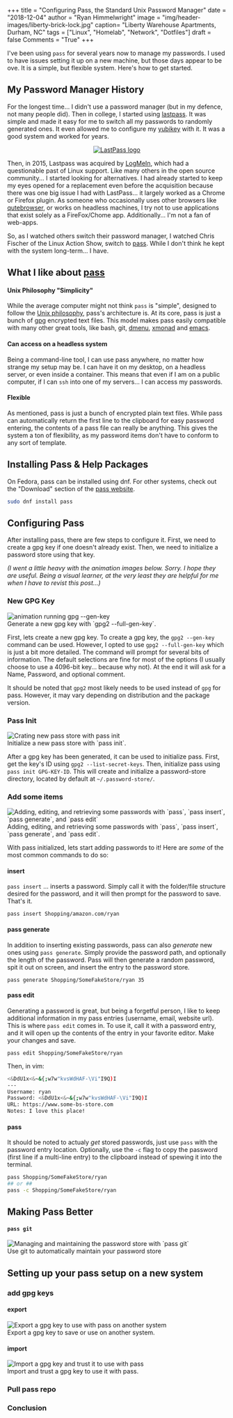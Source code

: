 +++
title  = "Configuring Pass, the Standard Unix Password Manager"
date   = "2018-12-04"
author = "Ryan Himmelwright"
image  = "img/header-images/liberty-brick-lock.jpg"
caption= "Liberty Warehouse Apartments, Durham, NC"
tags   = ["Linux", "Homelab", "Network", "Dotfiles"]
draft  = false
Comments = "True"
+++

I've been using `pass` for several years now to manage my passwords. I used to have issues setting
it up on a new machine, but those days appear to be ove. It is a simple, but flexible system.
Here's how to get started.

<!--more-->

## My Password Manager History

For the longest time... I didn't use a password manager (but in my defence, not
many people did). Then in college, I started using
[lastpass](https://www.lastpass.com/). It was simple and made it easy for me to
switch all my passwords to randomly generated ones. It even allowed me to
configure my [yubikey](https://www.yubico.com) with it. It was a good system
and worked for years.


<center>
<a href="../../img/posts/setting-up-pass/LastPass-Logo.png"><img alt="LastPass logo" src="../../img/posts/setting-up-pass/LastPass-Logo.png" style="max-width: 100%;"/></a>
</center>

Then, in 2015, Lastpass was acquired by [LogMeIn](https://www.logmeininc.com),
which had a questionable past of Linux support. Like many others in the open
source community... I started looking for alternatives. I had already started
to keep my eyes opened for a replacement even before the acquisition because
there was one big issue I had with LastPass... it largely worked as a Chrome or
Firefox plugin. As someone who occasionally uses other browsers like
[qutebrowser](https://qutebrowser.org), or works on headless machines, I try
not to use applications that exist solely as a FireFox/Chome app.
Additionally... I'm not a fan of web-apps.

So, as I watched others switch their password manager, I watched Chris Fischer
of the Linux Action Show, switch to
[pass](https://www.youtube.com/watch?v=OfgZ5Fh-NfE&feature=youtu.be&t=4935).
While I don't think he kept with the system long-term... I have.

## What I like about [pass](https://www.passwordstore.org)

#### Unix Philosophy "Simplicity"

While the average computer might not think `pass` is "simple", designed to follow the [Unix
philosophy](https://en.wikipedia.org/wiki/Unix_philosophy), pass's architecture is. At its core,
pass is just a bunch of [gpg](https://en.wikipedia.org/wiki/GNU_Privacy_Guard) encrypted text
files. This model makes pass easily compatible with many other great tools, like bash, git,
[dmenu](https://git.zx2c4.com/password-store/tree/contrib/dmenu),
[xmonad](https://hackage.haskell.org/package/xmonad-contrib-0.13/docs/XMonad-Prompt-Pass.html) and
[emacs](https://git.zx2c4.com/password-store/tree/contrib/emacs).

#### Can access on a headless system

Being a command-line tool, I can use pass anywhere, no matter how strange my setup may be. I can
have it on my desktop, on a headless server, or even inside a container. This means that even if I
am on a public computer, if I can `ssh` into one of my servers... I can access my passwords.

#### Flexible

As mentioned, pass is just a bunch of encrypted plain text files. While pass can automatically
return the first line to the clipboard for easy password entering, the contents of a pass file can
really be anything. This gives the system a ton of flexibility, as my password items don't have to
conform to any sort of template.

## Installing Pass & Help Packages

On Fedora, pass can be installed using dnf. For other systems, check out the "Download" section of
the [pass website](https://www.passwordstore.org/).

```bash
sudo dnf install pass
```

## Configuring Pass

After installing pass, there are few steps to configure it. First, we need to create a gpg key if
one doesn't already exist. Then, we need to initialize a password store using that key.

*(I went a little heavy with the animation images below. Sorry. I hope they are useful. Being a
visual learner, at the very least they are helpful for me when I have to revist this post...)*

### New GPG Key

<img alt="animation running gpg --gen-key" src="../../img/posts/setting-up-pass/animation-hover.png" onmouseover="this.src='../../img/posts/setting-up-pass/generate-gpg-keys.gif'" onmouseout="this.src='../../img/posts/setting-up-pass/animation-hover.png'" style="max-width: 100%;"/>
<div class="caption">Generate a new gpg key with `gpg2 --full-gen-key`.</div>

First, lets create a new gpg key. To create a gpg key, the `gpg2 --gen-key`
command can be used.  However, I opted to use `gpg2 --full-gen-key` which is
just a bit more detailed.  The command will prompt for several bits of
information. The default selections are fine for most of the options (I usually
choose to use a 4096-bit key... because why not). At the end it will ask for a
Name, Password, and optional comment.

It should be noted that `gpg2` most likely needs to be used instead of `gpg`
for pass. However, it may vary depending on distribution and the package
version.


### Pass Init

<img alt="Crating new pass store with pass init" src="../../img/posts/setting-up-pass/animation-hover.png" onmouseover="this.src='../../img/posts/setting-up-pass/pass-init.gif'" onmouseout="this.src='../../img/posts/setting-up-pass/animation-hover.png'" style="max-width: 100%;"/>
<div class="caption">Initialize a new pass store with `pass init`.</div>

After a gpg key has been generated, it can be used to initialize pass.
First, get the key's ID using `gpg2 --list-secret-keys`. Then, initialize pass
using `pass init GPG-KEY-ID`. This will create and initialize a password-store
directory, located by default at `~/.password-store/`.


### Add some items

<img alt="Adding, editing, and retrieving some passwords with `pass`, `pass insert`, `pass generate`, and `pass edit`" src="../../img/posts/setting-up-pass/animation-hover.png" onmouseover="this.src='../../img/posts/setting-up-pass/pass-add-demo.gif'" onmouseout="this.src='../../img/posts/setting-up-pass/animation-hover.png'" style="max-width: 100%;"/>
<div class="caption">Adding, editing, and retrieving some passwords with `pass`, `pass insert`, `pass generate`, and `pass edit`.</div>

With pass initialized, lets start adding passwords to it! Here are *some* of
the most common commands to do so:

#### insert

`pass insert` ... inserts a password. Simply call it with the folder/file
structure desired for the password, and it will then prompt for the password to
save. That's it.

```
pass insert Shopping/amazon.com/ryan
```

#### pass generate

In addition to inserting existing passwords, pass can also *generate* new ones
using `pass generate`. Simply provide the password path, and optionally the
length of the password. Pass will then generate a random password, spit it out
on screen, and insert the entry to the password store.

```
pass generate Shopping/SomeFakeStore/ryan 35
```

#### pass edit

Generating a password is great, but being a forgetful person, I like to keep
additional information in my pass entries (username, email, website url). This
is where `pass edit` comes in. To use it, call it with a password entry, and it
will open up the contents of the entry in your favorite editor. Make your
changes and save.

```
pass edit Shopping/SomeFakeStore/ryan
```
Then, in vim:
```bash
<&DdU1x<&~&{;w7w"kvsWdHAF-\Vi"I9Q)I
---
Username: ryan
Password: <&DdU1x<&~&{;w7w"kvsWdHAF-\Vi"I9Q)I
URL: https://www.some-bs-store.com
Notes: I love this place!
```

#### pass

It should be noted to actualy *get* stored passwords, just use `pass` with the
password entry location. Optionally, use the `-c` flag to copy the password
(first line if a multi-line entry) to the clipboard instead of spewing it into
the terminal.

```bash
pass Shopping/SomeFakeStore/ryan
## or ##
pass -c Shopping/SomeFakeStore/ryan
```

## Making Pass Better

#### `pass git`

<img alt="Managing and maintaining the password store with `pass git`" src="../../img/posts/setting-up-pass/animation-hover.png" onmouseover="this.src='../../img/posts/setting-up-pass/pass-git.gif'" onmouseout="this.src='../../img/posts/setting-up-pass/animation-hover.png'" style="max-width: 100%;"/>
<div class="caption">Use git to automatically maintain your password store</div>


## Setting up your pass setup on a new system

### add gpg keys

#### export

<img alt="Export a gpg key to use with pass on another system" src="../../img/posts/setting-up-pass/animation-hover.png" onmouseover="this.src='../../img/posts/setting-up-pass/export-key.gif'" onmouseout="this.src='../../img/posts/setting-up-pass/animation-hover.png'" style="max-width: 100%;"/>
<div class="caption">Export a gpg key to save or use on another system.</div>

#### import

<img alt="Import a gpg key and trust it to use with pass" src="../../img/posts/setting-up-pass/animation-hover.png" onmouseover="this.src='../../img/posts/setting-up-pass/pass-import-gpg-key.gif'" onmouseout="this.src='../../img/posts/setting-up-pass/animation-hover.png'" style="max-width: 100%;"/>
<div class="caption">Import and trust a gpg key to use it with pass.</div>

### Pull pass repo



### Conclusion

